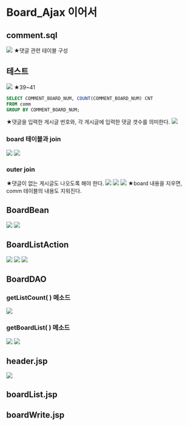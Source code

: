 # Board_Ajax 이어서
## comment.sql
![](../image/Pasted%20image%2020240318090415.png)
★댓글 관련 테이블 구성

## 테스트
![](../image/Pasted%20image%2020240318092406.png)
★39~41
``` SQL
SELECT COMMENT_BOARD_NUM, COUNT(COMMENT_BOARD_NUM) CNT
FROM comm
GROUP BY COMMENT_BOARD_NUM;
```
★댓글을 입력한 게시글 번호와, 각 게시글에 입력한 댓글 갯수를 의미한다.
![](../image/Pasted%20image%2020240318093317.png)

### board 테이블과 join
![](../image/Pasted%20image%2020240318094506.png)
![](../image/Pasted%20image%2020240318094857.png)


### outer join
★댓글이 없는 게시글도 나오도록 해야 한다.
![](../image/Pasted%20image%2020240318100207.png)
![](../image/Pasted%20image%2020240318100819.png)
![](../image/Pasted%20image%2020240318102257.png)
★board 내용을 지우면, comm 테이블의 내용도 지워진다.


## BoardBean
![](../image/Pasted%20image%2020240318103213.png)
![](../image/Pasted%20image%2020240318103004.png)



## BoardListAction
![](../image/Pasted%20image%2020240318113009.png)
![](../image/Pasted%20image%2020240318113033.png)
![](../image/Pasted%20image%2020240318113051.png)


## BoardDAO
### getListCount( ) 메소드
![](../image/Pasted%20image%2020240318122550.png)

### getBoardList( ) 메소드
![](../image/Pasted%20image%2020240318123439.png)
![](../image/Pasted%20image%2020240318123452.png)


## header.jsp
![](../image/Pasted%20image%2020240318123715.png)


## boardList.jsp



## boardWrite.jsp

